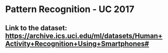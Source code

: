 # Pattern Recognition - UC 2017


## Link to the dataset: https://archive.ics.uci.edu/ml/datasets/Human+Activity+Recognition+Using+Smartphones#